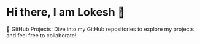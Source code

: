 # Hi there, I am Lokesh 👋

🔗 GitHub Projects: Dive into my GitHub repositories to explore my projects and feel free to collaborate!
